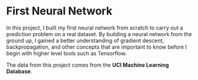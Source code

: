 # First Neural Network

In this project, I built my first neural network from scratch to carry out a prediction problem on a real dataset.
By building a neural network from the ground up, I gained a better understanding of gradient descent, backpropagation,
and other concepts that are important to know before I begin with higher level tools such as Tensorflow.

The data from this project comes from the **UCI Machine Learning Database**.





